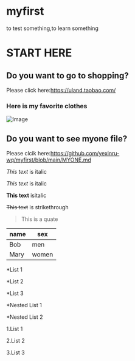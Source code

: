 # myfirst
to test something,to learn something
# START HERE
## Do you want to go to shopping?
Please click here:https://uland.taobao.com/

### Here is my favorite clothes
![Image](https://github.com/yexinru-wq/myfirst/blob/main/img_folder/wedding.jpg)

## Do you want to see myone file?
Please clcik here:https://github.com/yexinru-wq/myfirst/blob/main/MYONE.md


*This text* is italic

_This text_ is italic

**This text** isitalic

~~This text~~ is strikethrough

>This is a quate

|name       |sex        |
|-----------|-----------|
|Bob        |men        |
|Mary       |women      |


<!--list-->
*List 1

*List 2

*List 3

  *Nested List 1
  
  *Nested List 2
  
1.List 1

2.List 2

3.List 3
